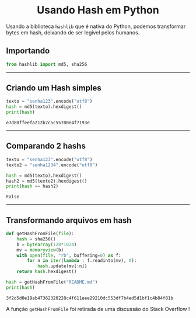 <h1 align="center">Usando Hash em Python</h1>
 
Usando a biblioteca `hashlib` que é nativa do Python, podemos transformar bytes em hash, deixando de ser legível pelos humanos.

## Importando
```python
from hashlib import md5, sha256
```

***

## Criando um Hash simples
```python
texto = "senha123".encode("utf8")
hash = md5(texto).hexdigest()
print(hash)
```
    e7d80ffeefa212b7c5c55700e4f7193e

***

## Comparando 2 hashs
```python
texto = "senha123".encode("utf8")
texto2 = "senha1234".encode("utf8")

hash = md5(texto).hexdigest()
hash2 = md5(texto2).hexdigest()
print(hash == hash2)
```
    False

***

## Transformando arquivos em hash
```python
def getHashFromFile(file):
    hash = sha256()
    b = bytearray(128*1024)
    mv = memoryview(b)
    with open(file, "rb", buffering=0) as f:
        for n in iter(lambda : f.readinto(mv), 0):
            hash.update(mv[:n])
    return hash.hexdigest()

hash = getHashFromFile("README.md")
print(hash)
```
    3f2d5d0e19ab47362320228c4f611eee29210dc553df7b4ed5d1bf1c4b84f81b

A função `getHashFromFile` foi retirada de uma discussão do Stack Overflow !